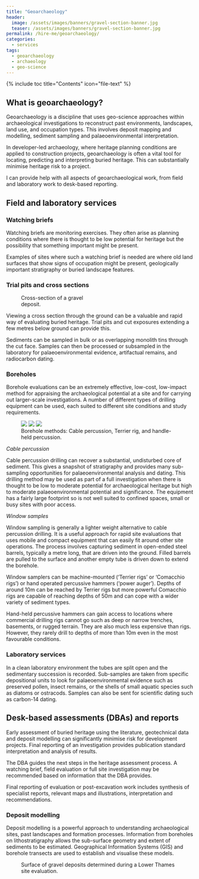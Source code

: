 ```yaml
---
title: "Geoarchaeology"
header:
  image: /assets/images/banners/gravel-section-banner.jpg
  teaser: /assets/images/banners/gravel-section-banner.jpg
permalink: /hire-me/geoarchaeology/
categories:
  - services
tags: 
  - geoarchaeology
  - archaeology
  - geo-science
---
```


{% include toc title="Contents" icon="file-text" %}

## What is geoarchaeology?

Geoarchaeology is a discipline that uses geo-science approaches within archaeological investigations to reconstruct past environments, landscapes, land use, and occupation types. This involves deposit mapping and modelling, sediment sampling and palaeoenvironmental interpretation.

In developer-led archaeology, where heritage planning conditions are applied to construction projects, geoarchaeology is often a vital tool for locating, predicting and interpreting buried heritage. This can substantially minimise heritage risk to a project.

I can provide help with all aspects of geoarchaeological work, from field and laboratory work to desk-based reporting.


## Field and laboratory services

### Watching briefs

Watching briefs are monitoring exercises. They often arise as planning conditions where there is thought to be low potential for heritage but the possibility that something important might be present. 

Examples of sites where such a watching brief is needed are where old land surfaces that show signs of occupation might be present, geologically important stratigraphy or buried landscape features.

### Trial pits and cross sections

<figure style="width: 200px" class="align-right">
  <img src="{{ site.url }}{{ site.baseurl }}/assets/images/geo-science/gravel-section-closeup.jpg" alt="">
  <figcaption>Cross-section of a gravel deposit.</figcaption>
</figure> 

Viewing a cross section through the ground can be a valuable and rapid way of evaluating buried heritage. Trial pits and cut exposures extending a few metres below ground can provide this.

<!-- <figure>
	<img src="/assets/images/geo-science/gravel-section-closeup.jpg">
	<figcaption>Cross-section of a gravel deposit.</figcaption>
</figure> -->

<!-- ![image-left](/assets/images/geo-science/gravel-section-closeup-200x200.jpg){: .align-left}  -->

Sediments can be sampled in bulk or as overlapping monolith tins through the cut face. Samples can then be processed or subsampled in the laboratory for palaeoenvironmental evidence, artifactual remains, and radiocarbon dating.

### Boreholes

Borehole evaluations can be an extremely effective, low-cost, low-impact method for appraising the archaeological potential at a site and for carrying out larger-scale investigations. A number of different types of drilling equipment can be used, each suited to different site conditions and study requirements.

<figure class="third">
    <img src="/assets/images/geo-science/cable-percussion-480x600.jpg">
    <img src="/assets/images/geo-science/terrier-rig-480x600.jpg">
    <img src="/assets/images/geo-science/power-auger-480x600.jpg">
    <figcaption>Borehole methods: Cable percussion, Terrier rig, and handle-held percussion.</figcaption>
</figure>

*Cable percussion*

Cable percussion drilling can recover a substantial, undisturbed core of sediment. This gives a snapshot of stratigraphy and provides many sub-sampling opportunities for palaeoenvironmental analysis and dating. This drilling method may be used as part of a full investigation when there is thought to be low to moderate potential for archaeological heritage but high to moderate palaeoenvironmental potential and significance. The equipment has a fairly large footprint so is not well suited to confined spaces, small or busy sites with poor access.

*Window samples*

Window sampling is generally a lighter weight alternative to cable percussion drilling. It is a useful approach for rapid site evaluations that uses mobile and compact equipment that can easily fit around other site operations. The process involves capturing sediment in open-ended steel barrels, typically a metre long, that are driven into the ground. Filled barrels are pulled to the surface and another empty tube is driven down to extend the borehole.

Window samplers can be machine-mounted (‘Terrier rigs’ or ‘Comacchio rigs’) or hand operated percussive hammers (‘power auger’). Depths of around 10m can be reached by Terrier rigs but more powerful Comacchio rigs are capable of reaching depths of 50m and can cope with a wider variety of sediment types. 

Hand-held percussive hammers can gain access to locations where commercial drilling rigs cannot go such as deep or narrow trenches, basements, or rugged terrain. They are also much less expensive than rigs. However, they rarely drill to depths of more than 10m even in the most favourable conditions.

### Laboratory services

In a clean laboratory environment the tubes are split open and the sedimentary succession is recorded. Sub-samples are taken from specific depositional units to look for palaeoenvironmental evidence such as preserved pollen, insect remains, or the shells of small aquatic species such as diatoms or ostracods. Samples can also be sent for scientific dating such as carbon-14 dating.


## Desk-based assessments (DBAs) and reports

Early assessment of buried heritage using the literature, geotechnical data and deposit modelling can significantly minimise risk for development projects. Final reporting of an investigation provides publication standard interpretation and analysis of results.

The DBA guides the next steps in the heritage assessment process. A watching brief, field evaluation or full site investigation may be recommended based on information that the DBA provides.

Final reporting of evaluation or post-excavation work includes synthesis of specialist reports, relevant maps and illustrations, interpretation and recommendations.

### Deposit modelling

Deposit modelling is a powerful approach to understanding archaeological sites, past landscapes and formation processes. Information from boreholes on lithostratigraphy allows the sub-surface geometry and extent of sediments to be estimated. Geographical Information Systems (GIS) and borehole transects are used to establish and visualise these models.

<figure>
  <img src="{{ site.url }}{{ site.baseurl }}/assets/images/geo-science/ltg-ehol-surface.jpg" alt="">
  <figcaption>Surface of gravel deposits determined during a Lower Thames site evaluation.</figcaption>
</figure> 














